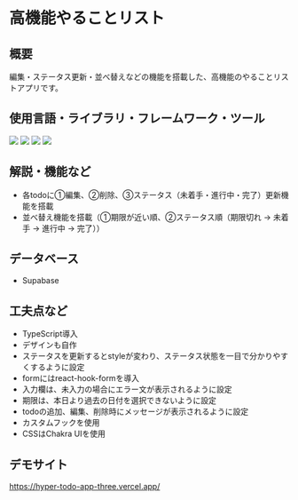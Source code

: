 # 高機能やることリスト

## 概要
編集・ステータス更新・並べ替えなどの機能を搭載した、高機能のやることリストアプリです。

## 使用言語・ライブラリ・フレームワーク・ツール
<p>
<img src="https://img.shields.io/badge/react-%2320232a.svg?style=for-the-badge&logo=react&logoColor=%2361DAFB">
<img src="https://img.shields.io/badge/typescript-%23007ACC.svg?style=for-the-badge&logo=typescript&logoColor=white">
<img src="https://img.shields.io/badge/chakra-%234ED1C5.svg?style=for-the-badge&logo=chakraui&logoColor=white">
<img src="https://img.shields.io/badge/Supabase-3ECF8E?style=for-the-badge&logo=supabase&logoColor=white">
</p>

## 解説・機能など
* 各todoに①編集、②削除、③ステータス（未着手・進行中・完了）更新機能を搭載
* 並べ替え機能を搭載（①期限が近い順、②ステータス順（期限切れ → 未着手 → 進行中 → 完了））

## データベース
* Supabase

## 工夫点など
* TypeScript導入
* デザインも自作
* ステータスを更新するとstyleが変わり、ステータス状態を一目で分かりやすくするように設定
* formにはreact-hook-formを導入
* 入力欄は、未入力の場合にエラー文が表示されるように設定
* 期限は、本日より過去の日付を選択できないように設定
* todoの追加、編集、削除時にメッセージが表示されるように設定
* カスタムフックを使用
* CSSはChakra UIを使用

## デモサイト
https://hyper-todo-app-three.vercel.app/